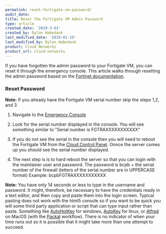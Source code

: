 ```yaml
---
permalink: reset-fortigate-vm-password/
audit_date:
title: Reset the Fortigate VM Admin Password
type: article
created_date: '2019-3-01'
created_by: Dylan Habedank
last_modified_date: '2019-01-19'
last_modified_by: Dylan Habedank
product: Cloud Networks
product_url: cloud-networks
---
```


If you have forgotten the admin password to your Fortigate VM, you can reset it through the emergency console. This article walks through resetting the admin password based on the [Fortinet documentation](https://cookbook.fortinet.com/resetting-a-lost-admin-password/). 

### Reset Password

**Note:** If you already have the Fortigate VM serial number skip the steps 1,2, and 3

1. Navigate to the [Emergency Console](https://support.rackspace.com/how-to/start-a-console-session/)

2. Look for the serial number displayed in the console. You will see something similar to "Serial number is FGTRAXXXXXXXXXXX"

3. If you do not see the serial in the console then you will need to reboot the Fortigate VM from the [Cloud Control Panel](https://login.rackspace.com). Onnce the server comes up you should see the serial number displayed.

4. The next step is is to hard reboot the server so that you can login with the maintainer user and password. The password is bcpb + the serial number of the firewall (letters of the serial number are in UPPERCASE format)
Example: bcpbFGTRAXXXXXXXXXXX

**Note:** You have only 14 seconds or less to type in the username and password. It might, therefore, be necessary 
to have the credentials ready in a text editor, and then copy and paste them 
into the login screen. Typical pasting does not work with the html5 console so if you want to be quick you will some third party 
application or script that can type input rather than paste. Something like [AutoHotKey](https://www.autohotkey.com/) for windows, 
[AutoKey](https://github.com/autokey/autokey) for linux, or [Alfred](https://www.alfredapp.com/) on 
MacOS (with the [Packal](https://www.packal.org/workflow/type-clipboard) workflow). There is no indicator of when your time runs out so 
it is possible that it might take more than one attempt to succeed.